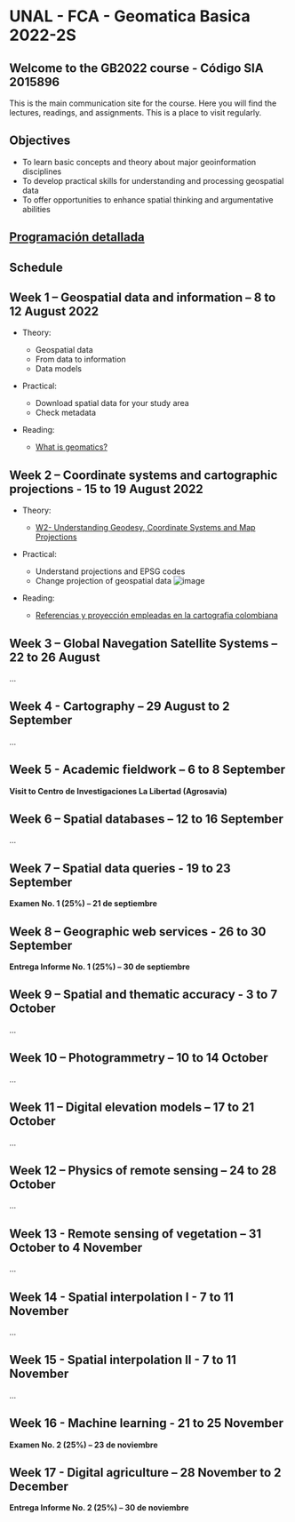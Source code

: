 # UNAL - FCA - Geomatica Basica 2022-2S
## Welcome to the GB2022 course - Código SIA 2015896 

This is the main communication site for the course. Here you will find the lectures, readings, and assignments. This is a place to visit regularly. 

## Objectives

- To learn basic concepts and theory about major  geoinformation disciplines 
- To develop practical skills for understanding and processing geospatial data 
- To offer opportunities to enhance spatial thinking  and argumentative abilities

## [Programación detallada](https://drive.google.com/file/d/15kG7nDexDI_jwmEFqsMbluHFqR2Cr0DC/view?usp=sharing)

## Schedule
## Week 1 – Geospatial data and information – 8 to 12 August 2022

- Theory:
  -  Geospatial data
  -  From data to information
  -  Data models

- Practical:
  - Download spatial data for your study area
  - Check metadata

- Reading:
  - [What is geomatics?](https://drive.google.com/file/d/1LxIHvXJrkvoqJXzubL2T2PTQC39ZT3gh/view?usp=sharing)
  
## Week 2 – Coordinate systems and cartographic projections -  15 to 19 August 2022

- Theory:

  - [W2- Understanding Geodesy, Coordinate Systems and Map Projections](https://drive.google.com/file/d/1mHYaNJa8dxYYA2XSTUfThx-HyroA_563/view?usp=sharing)
  
- Practical:
  - Understand projections and EPSG codes
  - Change projection of geospatial data
![image](https://user-images.githubusercontent.com/8483963/184866509-e6a04223-ae2f-436e-9b63-e49e12c35210.png)

- Reading:
  - [Referencias y proyección empleadas en la cartografia colombiana](https://revistas.uptc.edu.co/index.php/perspectiva/article/view/1718)

## Week 3 – Global Navegation Satellite Systems – 22 to 26 August
... 
  
## Week 4 -  Cartography – 29 August to 2 September
...

## Week 5 -  Academic fieldwork – 6 to 8 September

**Visit to Centro de Investigaciones La Libertad (Agrosavia)**
   
## Week 6 – Spatial databases – 12 to 16 September
...

## Week 7 – Spatial data queries  - 19 to 23 September
**Examen No. 1  (25%) – 21 de septiembre**

## Week 8 – Geographic web services -  26 to 30 September
**Entrega Informe No. 1  (25%) – 30 de septiembre**

## Week 9 – Spatial and thematic accuracy -  3 to 7  October
...

## Week 10 – Photogrammetry – 10 to 14 October
...  

## Week 11 – Digital elevation models – 17 to 21 October
...

## Week 12 – Physics of remote sensing – 24 to 28 October
...

## Week 13  - Remote sensing of vegetation – 31 October to 4 November
...

## Week 14  - Spatial interpolation I -   7 to 11 November
...

## Week 15 - Spatial interpolation II -   7 to 11 November
...

## Week 16  - Machine learning -  21 to 25 November
**Examen No. 2  (25%) – 23 de noviembre**

## Week 17  - Digital agriculture – 28  November to 2 December
**Entrega Informe No. 2  (25%) – 30 de noviembre**

